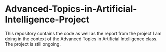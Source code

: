 # Advanced-Topics-in-Artificial-Intelligence-Project
This repository contains the code as well as the report from the project I am doing in the context of the Advanced Topics in Artificial Intelligence class. The project is still ongoing.
